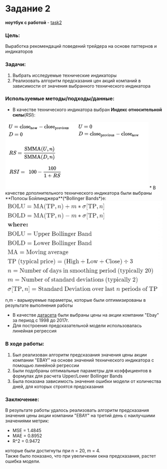 # Задание 2
**ноутбук с работой** - [task2](https://github.com/alkomarova/math_modeling/blob/task2/task2.ipynb)
### Цель:
Выработка рекомендаций поведений трейдера на основе паттернов и индикаторов

### Задачи: 
1. Выбрать исследуемые технические индикаторы 
2. Реализовать алгоритм предсказания цен акций компаний
в зависимости от значения выбранного технического индикатора

### Используемые методы/подходы/данные: 
* В качестве технического индикатора выбран **Индекс относительной силы**(*RSI*):
<img src="imgs/rsi.png"/>
* В качестве дополнительного технического индикатора были выбраны **Полосы Бойлинджера**(*Bollinger Bands*)е:
<img src="imgs/bb.PNG"/>
n,m - варьируемые параметры, которые были оптимизированы в результате выполнения работы

* В качестве [датасета](https://github.com/alkomarova/math_modeling/blob/task2/data/ebay.us.txt) были
выбраны цены на акции компании "Ebay" за период с 1998 до 2017г.
* Для построения предсказательной модели использовалась линейная регрессия

### В ходе работы:
1. Был реализован алгоритм предсказания значения цены акции компании "EBAY" на основе
значений технического индикатора с помощью линейной регрессии
2. Были подобраны оптимальные параметры для коэффициентов в формулах для расчета 
Upper/Lower Bollinger Bands
3. Была показана зависимость значения ошибки модели от количества дней, для которых
строятся предсказания

### Заключение: 
В результате работы удалось реализовать алгоритм предсказания значения цены акции компании "EBAY"
на третий день с наилучшими значениями метрик: 
* MSE = 1.4845
* MAE = 0.8952
* R^2 = 0.9472 

которые были достигнуты при n = 20, m = 4. \
Также было показано, что при увеличении окна предсказания, растет ошибка модели. 
